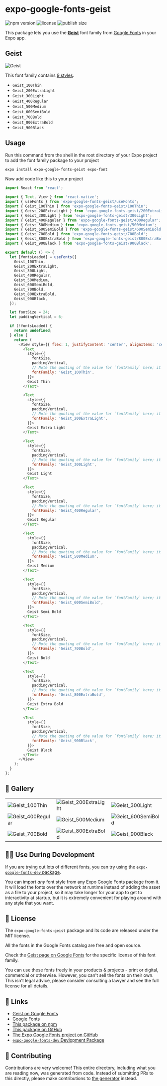 # expo-google-fonts-geist

![npm version](https://flat.badgen.net/npm/v/expo-google-fonts-geist)
![license](https://flat.badgen.net/github/license/expo/google-fonts)
![publish size](https://flat.badgen.net/packagephobia/install/expo-google-fonts-geist)

This package lets you use the [**Geist**](https://fonts.google.com/specimen/Geist) font family from [Google Fonts](https://fonts.google.com/) in your Expo app.

## Geist

![Geist](./font-family.png)

This font family contains [9 styles](#-gallery).

- `Geist_100Thin`
- `Geist_200ExtraLight`
- `Geist_300Light`
- `Geist_400Regular`
- `Geist_500Medium`
- `Geist_600SemiBold`
- `Geist_700Bold`
- `Geist_800ExtraBold`
- `Geist_900Black`

## Usage

Run this command from the shell in the root directory of your Expo project to add the font family package to your project
```sh
expo install expo-google-fonts-geist expo-font
```

Now add code like this to your project
```js
import React from 'react';

import { Text, View } from 'react-native';
import { useFonts } from 'expo-google-fonts-geist/useFonts';
import { Geist_100Thin } from 'expo-google-fonts-geist/100Thin';
import { Geist_200ExtraLight } from 'expo-google-fonts-geist/200ExtraLight';
import { Geist_300Light } from 'expo-google-fonts-geist/300Light';
import { Geist_400Regular } from 'expo-google-fonts-geist/400Regular';
import { Geist_500Medium } from 'expo-google-fonts-geist/500Medium';
import { Geist_600SemiBold } from 'expo-google-fonts-geist/600SemiBold';
import { Geist_700Bold } from 'expo-google-fonts-geist/700Bold';
import { Geist_800ExtraBold } from 'expo-google-fonts-geist/800ExtraBold';
import { Geist_900Black } from 'expo-google-fonts-geist/900Black';

export default () => {
  let [fontsLoaded] = useFonts({
    Geist_100Thin,
    Geist_200ExtraLight,
    Geist_300Light,
    Geist_400Regular,
    Geist_500Medium,
    Geist_600SemiBold,
    Geist_700Bold,
    Geist_800ExtraBold,
    Geist_900Black,
  });

  let fontSize = 24;
  let paddingVertical = 6;

  if (!fontsLoaded) {
    return undefined;
  } else {
    return (
      <View style={{ flex: 1, justifyContent: 'center', alignItems: 'center' }}>
        <Text
          style={{
            fontSize,
            paddingVertical,
            // Note the quoting of the value for `fontFamily` here; it expects a string!
            fontFamily: 'Geist_100Thin',
          }}>
          Geist Thin
        </Text>

        <Text
          style={{
            fontSize,
            paddingVertical,
            // Note the quoting of the value for `fontFamily` here; it expects a string!
            fontFamily: 'Geist_200ExtraLight',
          }}>
          Geist Extra Light
        </Text>

        <Text
          style={{
            fontSize,
            paddingVertical,
            // Note the quoting of the value for `fontFamily` here; it expects a string!
            fontFamily: 'Geist_300Light',
          }}>
          Geist Light
        </Text>

        <Text
          style={{
            fontSize,
            paddingVertical,
            // Note the quoting of the value for `fontFamily` here; it expects a string!
            fontFamily: 'Geist_400Regular',
          }}>
          Geist Regular
        </Text>

        <Text
          style={{
            fontSize,
            paddingVertical,
            // Note the quoting of the value for `fontFamily` here; it expects a string!
            fontFamily: 'Geist_500Medium',
          }}>
          Geist Medium
        </Text>

        <Text
          style={{
            fontSize,
            paddingVertical,
            // Note the quoting of the value for `fontFamily` here; it expects a string!
            fontFamily: 'Geist_600SemiBold',
          }}>
          Geist Semi Bold
        </Text>

        <Text
          style={{
            fontSize,
            paddingVertical,
            // Note the quoting of the value for `fontFamily` here; it expects a string!
            fontFamily: 'Geist_700Bold',
          }}>
          Geist Bold
        </Text>

        <Text
          style={{
            fontSize,
            paddingVertical,
            // Note the quoting of the value for `fontFamily` here; it expects a string!
            fontFamily: 'Geist_800ExtraBold',
          }}>
          Geist Extra Bold
        </Text>

        <Text
          style={{
            fontSize,
            paddingVertical,
            // Note the quoting of the value for `fontFamily` here; it expects a string!
            fontFamily: 'Geist_900Black',
          }}>
          Geist Black
        </Text>
      </View>
    );
  }
};

```

## 🔡 Gallery


||||
|-|-|-|
|![Geist_100Thin](.//100Thin/Geist_100Thin.ttf.png)|![Geist_200ExtraLight](.//200ExtraLight/Geist_200ExtraLight.ttf.png)|![Geist_300Light](.//300Light/Geist_300Light.ttf.png)||
|![Geist_400Regular](.//400Regular/Geist_400Regular.ttf.png)|![Geist_500Medium](.//500Medium/Geist_500Medium.ttf.png)|![Geist_600SemiBold](.//600SemiBold/Geist_600SemiBold.ttf.png)||
|![Geist_700Bold](.//700Bold/Geist_700Bold.ttf.png)|![Geist_800ExtraBold](.//800ExtraBold/Geist_800ExtraBold.ttf.png)|![Geist_900Black](.//900Black/Geist_900Black.ttf.png)||


## 👩‍💻 Use During Development

If you are trying out lots of different fonts, you can try using the [`expo-google-fonts-dev` package](https://github.com/freeboub/google-fonts/tree/master/font-packages/dev#readme).

You can import *any* font style from any Expo Google Fonts package from it. It will load the fonts
over the network at runtime instead of adding the asset as a file to your project, so it may take longer
for your app to get to interactivity at startup, but it is extremely convenient
for playing around with any style that you want.

## 📖 License

The `expo-google-fonts-geist` package and its code are released under the MIT license.

All the fonts in the Google Fonts catalog are free and open source.

Check the [Geist page on Google Fonts](https://fonts.google.com/specimen/Geist) for the specific license of this font family.

You can use these fonts freely in your products & projects - print or digital, commercial or otherwise. However, you can't sell the fonts on their own. This isn't legal advice, please consider consulting a lawyer and see the full license for all details.

## 🔗 Links

- [Geist on Google Fonts](https://fonts.google.com/specimen/Geist)
- [Google Fonts](https://fonts.google.com/)
- [This package on npm](https://www.npmjs.com/package/expo-google-fonts-geist)
- [This package on GitHub](https://github.com/freeboub/google-fonts/tree/master/font-packages/geist)
- [The Expo Google Fonts project on GitHub](https://github.com/freeboub/google-fonts)
- [`expo-google-fonts-dev` Devlopment Package](https://github.com/freeboub/google-fonts/tree/master/font-packages/dev)

## 🤝 Contributing

Contributions are very welcome! This entire directory, including what you are reading now, was generated from code. Instead of submitting PRs to this directly, please make contributions to [the generator](https://github.com/freeboub/google-fonts/tree/master/packages/generator) instead.
